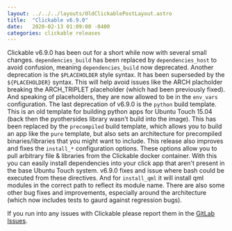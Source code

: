 ```yaml
---
layout: ../../../layouts/OldClickablePostLayout.astro
title:  "Clickable v6.9.0"
date:   2020-02-13 01:09:00 -0400
categories: clickable releases
---
```


Clickable v6.9.0 has been out for a short while now with several small changes.
`dependencies_build` has been replaced by `dependencies_host` to avoid confusion,
meaning `dependencies_build` now deprecated. Another deprecation is the `$PLACEHOLDER`
style syntax. It has been superseded by the `${PLACEHOLDER}` syntax. This will help
avoid issues like the ARCH placholder breaking the ARCH_TRIPLET placeholder
(which had been previously fixed). And speaking of placeholders, they are now allowed
to be in the `env_vars` configuration. The last deprecation of v6.9.0 is the
`python` build template. This is an old template for building python apps for
Ubuntu Touch 15.04 (back then the pyothersides library wasn't build into the image).
This has been replaced by the `precompiled` build template, which allows you to
build an app like the `pure` template, but also sets an architecture for precompiled
binaries/libraries that you might want to include. This release also improves and
fixes the `install_*` configuration options. These options allow you to pull arbitrary
file & libraries from the Clickable docker container. With this you can easily
install dependencies into your click app that aren't present in the base Ubuntu
Touch system. v6.9.0 fixes and issue where bash could be executed from these
directives. And for `install_qml` it will install qml modules in the correct
path to reflect its module name. There are also some other bug fixes and improvements,
especially around the architecture (which now includes tests to gaurd against regression bugs).

If you run into any issues with Clickable please report them in the
[GitLab Issues](https://gitlab.com/clickable/clickable/issues).
